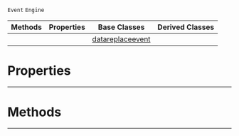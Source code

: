  `Event` `Engine`



|Methods|Properties|Base Classes|Derived Classes|
|---|---|---|---|
| | |[datareplaceevent](https://github.com/ZilchEngine/ZilchDocs/blob/master/code_reference/class_reference/datareplaceevent.markdown)| |


 #  Properties


---  
 #  Methods


---  
 

 